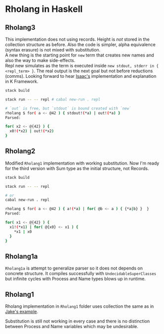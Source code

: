 # Rholang in Haskell

## Rholang3

This implementation does not using records. Height is _not_ stored in the collection structure as before. Also the code is simpler, alpha equivalence (syntax erasure) is not mixed with substitution.  
A new thing is the starting point for `new` term that creates new names and also the way to make side-effects.  
Repl new simulates as the term is executed inside `new stdout, stderr in { <repl_term> }`. The real output is the next goal but not before reductions (comms). Looking forward to hear [Isaac's](https://github.com/Isaac-DeFrain/KFramework) implementation and explanation in K Framework.

```sh
stack build

stack run -- -- repl # cabal new-run . repl

# `out` is free, but `stdout` is bound created with `new`
rholang $ for( a <- @42 ) { stdout!(*a) | out!(*a) }
Parsed:

for( x2 <- @{42} ) {
  x0!(*x2) | out!(*x2)
}
```

## Rholang2

Modified `Rholang1` implementation with working substitution. Now I'm ready for the third version with Sum type as the initial structure, not Records.

```sh
stack build

stack run -- -- repl

# or
cabal new-run . repl

rholang $ for( a <- @42 ) { a!(*a) | for( @b <- a ) { {*a|b} }  }
Parsed:

for( x1 <- @{42} ) {
  x1!(*x1) | for( @{x0} <- x1 ) {
    *x1 | x0
  }
}
```

## Rholang1a

`Rholang1a` is attempt to generalize parser so it does not depends on concrete structure. It compiles successfully with `UndecidableSuperClasses` but infinite cycles with Process and Name types blows up in runtime.

## Rholang1

Rholang implementation in `Rholang1` folder uses collection the same as in [Jake's example](https://gist.github.com/Jake-Gillberg/d3b686f17df530395ac296810fcc1463).

Substitution is still not working in every case and there is no distinction between Process and Name variables which may be undesirable.
